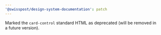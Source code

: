 ```yaml
---
'@swisspost/design-system-documentation': patch
---
```


Marked the `card-control` standard HTML as deprecated (will be removed in a future version).
